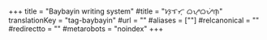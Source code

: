 +++
title = "Baybayin writing system"
#title = "ᜐᜓᜎᜆ᜔ ᜊᜌ᜔ᜊᜌᜒᜈ᜔"
translationKey = "tag-baybayin"
#url = ""
#aliases = [""]
#relcanonical = ""
#redirectto = ""
#metarobots = "noindex"
+++
